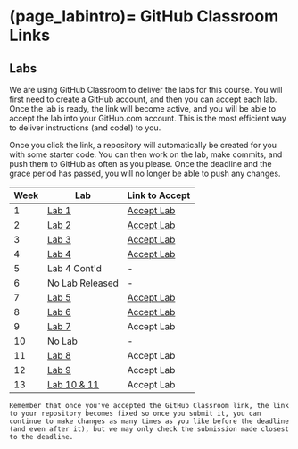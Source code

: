 (page_labintro)=
GitHub Classroom Links
=======================

<head>
    <base target="_blank">
</head>

## Labs

We are using GitHub Classroom to deliver the labs for this course.
You will first need to create a GitHub account, and then you can accept each lab.
Once the lab is ready, the link will become active, and you will be able to accept the lab into your GitHub.com account.
This is the most efficient way to deliver instructions (and code!) to you.

Once you click the link, a repository will automatically be created for you with some starter code.
You can then work on the lab, make commits, and push them to GitHub as often as you please. 
Once the deadline and the grace period has passed, you will no longer be able to push any changes.

| Week | Lab                            | Link to Accept                                        |
|------|--------------------------------|-------------------------------------------------------|
| 1    | [Lab 1](week02/lab/README.md)  | [Accept Lab](https://classroom.github.com/a/e0e0KLfH) |
| 2    | [Lab 2](week03/lab/README.md)  | [Accept Lab](https://classroom.github.com/a/xteRPFXp) |
| 3    | [Lab 3](week04/lab/README.md)  | [Accept Lab](https://classroom.github.com/a/i_hbNhAT) |
| 4    | [Lab 4](week05/lab/README.md)  | [Accept Lab](https://classroom.github.com/a/dxsiuHXb) |
| 5    | Lab 4 Cont'd                   | -                                                     |
| 6    | No Lab Released                | -                                                     |
| 7    | [Lab 5](week06/lab/README.md)  | [Accept Lab](https://classroom.github.com/a/pQQk1wZg) |
| 8    | [Lab 6](week07/lab/README.md)  | [Accept Lab](https://classroom.github.com/a/N1jZCloK) |
| 9    | [Lab 7](week08/lab/README.md)  | Accept Lab[](https://classroom.github.com/a/Za4muPr5) |
| 10   | No Lab                         | -                                                     |
| 11   | [Lab 8](week09/lab/README.md)  | Accept Lab[](https://classroom.github.com/a/4fp2UQ6Q) |
| 12   | [Lab 9](week10/lab/README.md)  | Accept Lab[](https://classroom.github.com/a/Nyvjq83k) |
| 13   | [Lab 10 & 11 ](week11/lab/README.md) | Accept Lab[](https://classroom.github.com/a/XvEt-zGk) |

```{tip}
Remember that once you've accepted the GitHub Classroom link, the link to your repository becomes fixed so once you submit it, you can continue to make changes as many times as you like before the deadline (and even after it), but we may only check the submission made closest to the deadline.
```